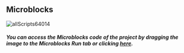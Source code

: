 ## Microblocks
![allScripts64014](https://user-images.githubusercontent.com/112697142/197467295-f2c3a854-b837-42a0-b4eb-236096478516.png)


##### You can access the Microblocks code of the project by dragging the image to the Microblocks Run tab or clicking [here](https://microblocks.fun/run/microblocks.html#scripts=GP%20Scripts%0Adepends%20%27OLED%20Graphics%27%20%27PicoBricks%27%0A%0Ascript%20531%2079%20%7B%0AwhenStarted%0AOLEDInit_I2C%20%27OLED_0.96in%27%20%273C%27%200%20false%0Aforever%20%7B%0A%20%20pb_set_red_LED%20false%0A%20%20OLEDwrite%20%27%3CBUZZ%20WIRE%20GAME%3E%27%200%200%20false%0A%20%20OLEDwrite%20%27Press%20the%20Button%27%200%2017%20false%0A%20%20OLEDwrite%20%27TO%20START%21%27%2025%2035%20false%0A%20%20waitUntil%20%28%28pb_button%29%20%3D%3D%20%28booleanConstant%20true%29%29%0A%20%20OLEDclear%0A%20%20OLEDwrite%20%27GAME%27%2025%2035%20false%0A%20%20OLEDwrite%20%27STARTED%21%27%2025%2045%20false%0A%20%20digitalWriteOp%201%20true%0A%20%20resetTimer%0A%20%20waitUntil%20%28%28digitalReadOp%201%29%20%3D%3D%20%28booleanConstant%20false%29%29%0A%20%20OLEDclear%0A%20%20time%20%3D%20%28timer%29%0A%20%20sayIt%20time%0A%20%20OLEDwrite%20%27GAME%20OVER%21%27%2025%2035%20false%0A%20%20OLEDwrite%20%28%27%5Bdata%3Ajoin%5D%27%20time%20%27ms%27%29%2025%2045%20false%0A%20%20pb_set_red_LED%20true%0A%20%20pb_beep%20500%0A%20%20waitMillis%205000%0A%20%20OLEDclear%0A%7D%0A%7D%0A%0A "here").
